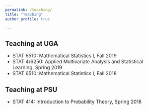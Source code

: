 ```yaml
---
permalink: /teaching/
title: "Teaching"
author_profile: true

---
```


## Teaching at UGA

* <span style="font-size:1.1em;">STAT 6510: Mathematical Statistics I, Fall 2019 </span>         
* <span style="font-size:1.1em;">STAT 4/6250: Applied Multivariate Analysis and Statistical Learning, Spring 2019 </span>         
* <span style="font-size:1.1em;">STAT 6510: Mathematical Statistics I, Fall 2018 </span>     

## Teaching at PSU

* <span style="font-size:1.1em;">STAT 414: Introduction to Probability Theory, Spring 2018 </span>  
